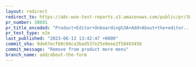 ```yaml
---
layout: redirect
redirect_to: https://a8c-woo-test-reports.s3.amazonaws.com/public/pr/38691/e2e/index.html
pr_number: 38691
pr_title_encoded: "Product+Editor+Onboarding%3A+Add+About+the+editor...+option+the+more+menu+in+product+block+editor"
pr_test_type: e2e
last_published: "2023-06-13 13:42:47 +0000"
commit_sha: 9de67ecf60c04ca3bad537e25e9eee2f58493458
commit_message: "Remove from product more menu"
branch_name: add/about-the-form
---
```

